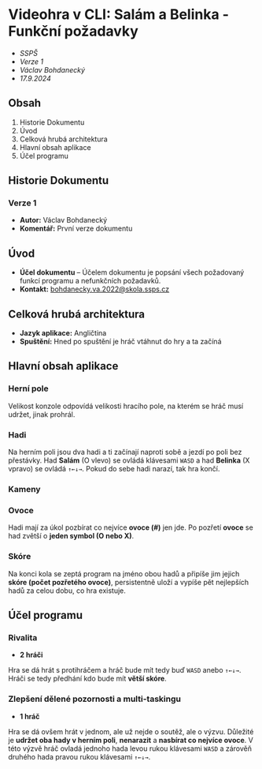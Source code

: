  # Videohra v CLI: Salám a Belinka - Funkční požadavky
* *SSPŠ*
* *Verze 1*
* *Václav Bohdanecký*
* *17.9.2024*

## Obsah
1. Historie Dokumentu
2. Úvod
3. Celková hrubá architektura
4. Hlavní obsah aplikace
5. Účel programu

## Historie Dokumentu
### Verze 1
* **Autor:** Václav Bohdanecký
* **Komentář:** První verze dokumentu

## Úvod
* **Účel dokumentu** – Účelem dokumentu je popsání všech požadovaný funkcí programu a nefunkčních požadavků.
* **Kontakt:** bohdanecky.va.2022@skola.ssps.cz

## Celková hrubá architektura
* **Jazyk aplikace:** Angličtina
* **Spuštění:** Hned po spuštění je hráč vtáhnut do hry a ta začíná

## Hlavní obsah aplikace
### Herní pole
Velikost konzole odpovídá velikosti hracího pole, na kterém se hráč musí udržet, jinak prohrál.

### Hadi
Na herním poli jsou dva hadi a ti začínají naproti sobě a jezdí po poli bez přestávky. Had **Salám** (O vlevo) se ovládá klávesami ``WASD`` a had **Belinka** (X vpravo) se ovládá ``↑←↓→``. Pokud do sebe hadi narazí, tak hra končí.

### Kameny

### Ovoce
Hadi mají za úkol pozbírat co nejvíce **ovoce (#)** jen jde. Po pozřetí **ovoce** se had zvětší o **jeden symbol (O nebo X)**. 

### Skóre
Na konci kola se zeptá program na jméno obou hadů a připíše jim jejich **skóre (počet pozřetého ovoce)**, persistentně uloží a vypíše pět nejlepších hadů za celou dobu, co hra existuje.

## Účel programu
### Rivalita
* **2 hráči**

Hra se dá hrát s protihráčem a hráč bude mít tedy buď ``WASD`` anebo ``↑←↓→``. Hráči se tedy předhání kdo bude mít **větší skóre**.

### Zlepšení dělené pozornosti a multi-taskingu
* **1 hráč**

Hra se dá ovšem hrát v jednom, ale už nejde o soutěž, ale o výzvu. Důležité je **udržet oba hady v herním poli**, **nenarazit** a **nasbírat co nejvíce ovoce**. V této výzvě hráč ovladá jednoho hada levou rukou klávesami ``WASD`` a zárověň druhého hada pravou rukou klávesami ``↑←↓→``.